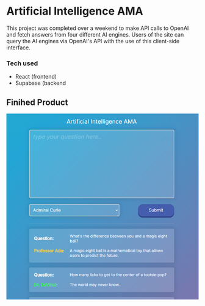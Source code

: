 # Artificial Intelligence AMA
This project was completed over a weekend to make API calls to OpenAI and fetch answers from four different AI engines. Users of the site can query the AI engines via OpenAI's API with the use of this client-side interface.

### Tech used

* React (frontend)
* Supabase (backend

## Finihed Product
![deploy-screenshot](/public/screencap.PNG)
